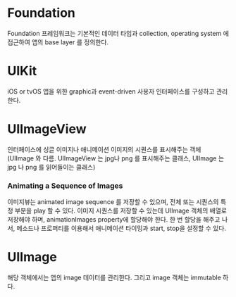 # Foundation
Foundation 프레임워크는 기본적인 데이터 타입과 collection, operating system 에 접근하여 앱의 base layer 를 정의한다.

# UIKit
iOS or tvOS 앱을 위한 graphic과 event-driven 사용자 인터페이스를 구성하고 관리한다.

# UIImageView
인터페이스에 싱글 이미지나 애니메이션 이미지의 시퀀스를 표시해주는 객체  
(UIImage 와 다름. UIImageView 는 jpg나 png 를 표시해주는 클래스, UIImage 는 jpg 나 png 를 읽어들이는 클래스)

### Animating a Sequence of Images
이미지뷰는 animated image sequence 를 저장할 수 있으며, 전체 또는 시퀀스의 특정 부분을 play 할 수 있다. 이미지 시퀀스를 저장할 수 있는데 UIImage 객체의 배열로 저장해야 하며, animationImages property에 할당해야 한다. 한 번 할당을 해주고 나서, 메소드나 프로퍼티를 이용해서 애니메이션 타이밍과 start, stop을 설정할 수 있다.


# UIImage
해당 객체에서는 앱의 image 데이터를 관리한다. 그리고 image 객체는 immutable 하다.